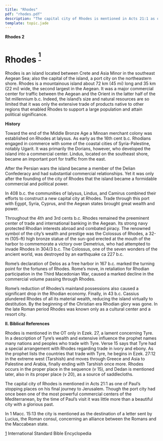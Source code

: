 ```yaml
---
title: "Rhodes"
pdf: "rhodes.pdf"
description: "The capital city of Rhodes is mentioned in Acts 21:1 as one of Paul's stopping places on his final journey to Jerusalem. Though the port city had once been one of the most powerful commercial centers of the Mediterranean, by the time of Paul's visit it was little more than a beautiful city with a glorious past."
template: topic.jade
---
```



**Rhodes 2**

Rhodes <sup>[<sup>1</sup>](#sdfootnote1sym)</sup>
=================================================

Rhodes is an island located between Crete and Asia Minor in the
southeast Aegean Sea; also the capital of the island, a port city on the
northeastern shore. Rhodes is a mountainous island about 72 km (45 mi)
long and 35 km (22 mi) wide, the second largest in the Aegean. It was a
major commercial center for traffic between the Aegean and the Orient in
the latter half of the 1st millennium b.c. Indeed, the island’s size and
natural resources are so limited that it was only the extensive trade of
products native to other regions that enabled Rhodes to support a large
population and attain political significance.

**History**

Toward the end of the Middle Bronze Age a Minoan merchant colony was
established on Rhodes at Ialysus. As early as the 16th cent b.c.
Rhodians engaged in commerce with some of the coastal cities of
Syria-Palestine, notably Ugarit. It was primarily the Dorians, however,
who developed the island into a commercial center. Lindus, located on
the southeast shore, became an important port for traffic from the east.

After the Persian wars the island became a member of the Delian
Confederacy and had substantial commercial relationships. Yet it was
only after the founding of the city of Rhodes that the island became a
formidable commercial and political power.

In 408 b.c. the communities of Ialysus, Lindus, and Camirus combined
their efforts to construct a new capital city at Rhodes. Trade through
this port with Egypt, Syria, Cyprus, and the Aegean states brought great
wealth and power.

Throughout the 4th and 3rd cents b.c. Rhodes remained the preeminent
center of trade and international banking in the Aegean. Its strong navy
protected Rhodian interests abroad and combated piracy. The renowned
symbol of the city’s wealth and prestige was the Colossus of Rhodes, a
32-m (105–ft) high bronze statue of the sun-god erected at the mouth of
the harbor to commemorate a victory over Demetrius, who had attempted to
invade Rhodes in 304/3 b.c. The Colossus, one of the seven wonders of
the ancient world, was destroyed by an earthquake ca 227 b.c.

Rome’s declaration of Delos as a free harbor in 167 b.c. marked the
turning point for the fortunes of Rhodes. Rome’s move, in retaliation
for Rhodian participation in the Third Macedonian War, caused a marked
decline in the commercial volume passing through Rhodes.

Rome’s reduction of Rhodes’s mainland possessions also caused a
significant drop in the Rhodian economy. Finally, in 43 b.c. Cassius
plundered Rhodes of all its material wealth, reducing the island
virtually to destitution. By the beginning of the Christian era Rhodian
glory was gone. In the late Roman period Rhodes was known only as a
cultural center and a resort city.

**II. Biblical References**

Rhodes is mentioned in the OT only in Ezek. 27, a lament concerning
Tyre. In a description of Tyre’s wealth and extensive influence the
prophet names many nations and peoples who trade with Tyre. Verse 15
says that Tyre had a special arrangement with Rhodes regarding trade in
ivory and ebony. As the prophet lists the countries that trade with
Tyre, he begins in Ezek. 27:12 in the extreme west (Tarshish) and moves
through Greece and Asia to Palestine and Arabia, finally ending with
Tarshish once more. Rhodes occurs in the proper place in the sequence (v
15), and Dedan is mentioned later, also in its proper place (v 20), as a
source of saddlecloths.

The capital city of Rhodes is mentioned in Acts 21:1 as one of Paul’s
stopping places on his final journey to Jerusalem. Though the port city
had once been one of the most powerful commercial centers of the
Mediterranean, by the time of Paul’s visit it was little more than a
beautiful city with a glorious past.

In 1 Macc. 15:13 the city is mentioned as the destination of a letter
sent by Lucius, the Roman consul, concerning an alliance between the
Romans and the Maccabean state.

[1](#sdfootnote1anc) International Standard Bible Encyclopedia

